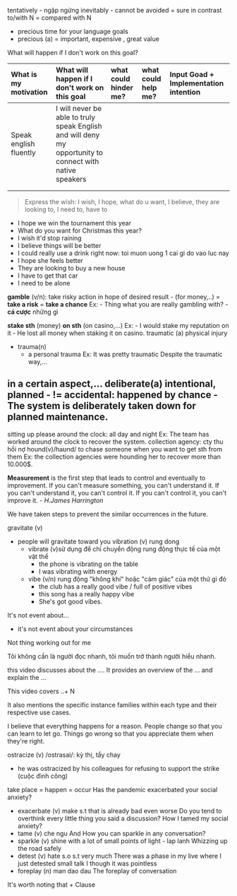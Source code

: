 tentatively - ngập ngừng
inevitably - cannot be avoided = sure
in contrast to/with N = compared with N


- precious time for your language goals
- precious (a) = important, expensive , great value


What will happen if I don't work on this goal?

|What is my motivation|What will happen if I don't work on this goal|what could hinder me?|what could help me?|Input Goad + Implementation intention|
|:-----|:-----|:-----|:-----|:-----|
|Speak english fluently|I will never be able to truly speak English and will deny my opportunity to connect with native speakers|      |      |      |
|      |      |      |      |      |
|      |      |      |      |      |



> Express the wish: I wish, I hope, what do u want, I believe, they are looking to, I need to, have to
- I hope we win the tournament this year
- What do you want for Christmas this year?
- I wish it'd stop raining
- I believe things will be better
- I could really use a drink right now: toi muon uong 1 cai gi do vao luc nay
- I hope she feels better
- They are looking to buy a new house 
- I have to get that car
- I need to be alone

**gamble** (v/n): take risky action in hope  of desired result - (for money,..)
	= **take a risk** = **take a chance** 
	Ex:
	- Thing what you are really gambling with? - **cá cược** những gì

**stake sth** (money) **on sth** (on casino,...)
	Ex: 
	- I would stake my reputation on it
	- He lost all money when staking it on casino.
traumatic (a) physical injury
- trauma(n)
	- a personal trauma
	Ex: It was pretty traumatic
		Despite the traumatic way,...

in a certain aspect,...
deliberate(a) intentional, planned
	- != accidental: happened by chance
	- The system is deliberately taken down for planned maintenance.
- 
sitting up please
around the clock: all day and night
	Ex: The team has worked around the clock to recover the system.
collection agency: cty thu hồi nợ
hound(v)/haʊnd/ to chase someone when you want to get sth from them
Ex: the collection agencies were hounding her to recover more than 10.000$.


**Measurement** is the first step that leads to control and eventually to improvement. If you can't measure something, you can't understand it. If you can't understand it, you can't control it. If you can't control it, you can't improve it. - *H.James Harrington*

We have taken steps to prevent the similar occurrences in the future.

gravitate (v)
- people will gravitate toward you
vibration (v) rung dong
	- vibrate (v)sử dụng để chỉ chuyển động rung động thực tế của một vật thể
		- the phone is vibrating on the table
		- I was vibrating with energy
	- vibe (v/n) rung động "không khí" hoặc "cảm giác" của một thứ gì đó
		- the club has a really good vibe / full of positive vibes
		- this song has a really happy vibe
		- She's got good vibes.

It's not event about...
- it's not event about your circumstances

Not thing working out for me



Tôi không cần là người đọc nhanh, tôi muốn trở thành người hiểu nhanh.

this video discusses about the ....
It provides an overview of the ...
and explain the ...

This video covers ..+ N

It also mentions the specific instance families within each type and their respective use cases.

I believe that everything happens for a reason. People change so that you can learn to let go. Things go wrong so that you appreciate them when they're right.

ostracize (v) /ostrasai/: kỳ thị, tẩy chay
- he was ostracized by his colleagues for refusing to support the strike (cuộc đình công)

take place = happen = occur
Has the pandemic exacerbated your social anxiety?
- exacerbate (v) make s.t that is already bad even worse
Do you tend to overthink every little thing you said a discussion?
How I tamed my social anxiety?
- tame (v) che ngu
And How you can sparkle in any conversation?
- sparkle (v) shine with a lot of small points of light - lap lanh
Whizzing up the road safely 
- detest (v) hate s.o s.t very much
There was a phase in my live where I just detested small talk
I though it was pointless 
- foreplay (n) man dao dau
The foreplay of conversation


It's worth noting that + Clause


